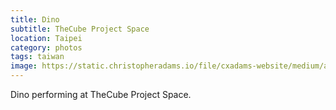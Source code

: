 ```yaml
---
title: Dino
subtitle: TheCube Project Space
location: Taipei
category: photos
tags: taiwan
image: https://static.christopheradams.io/file/cxadams-website/medium/albums/2020/20200919-1505_Taipei_TheCube/20200919-1505_Taipei_TheCube_L1001204-0.jpg
---
```


Dino performing at TheCube Project Space.

[Ting-Tong Chang]: https://www.tingtongchang.co.uk/
